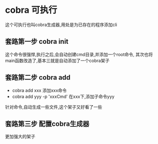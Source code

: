 # cobra 可执行

这个可执行也叫cobra生成器,用处是为已存在的程序添加cli

## 套路第一步 cobra init

这个命令很强悍,执行之后,会自动创建cmd目录,并添加一个root命令,
其次也将main函数改造了,基本三就是自动添加了一个cobra架子

## 套路第二步 cobra add

- cobra add xxx 添加xxx命令
- cobra add yyy -p 'xxxCmd' 在xxx下,添加子命令yyy

针对命令,自动生成一些文件,这个架子又好看了一些


## 套路第三步 配置cobra生成器

更加强大的架子

